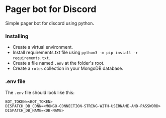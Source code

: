 # Pager bot for Discord
Simple pager bot for discord using python.

### Installing
* Create a virtual environment.
* Install requirements.txt file using `python3 -m pip install -r requirements.txt`.
* Create a file named `.env` at the folder's root.
* Create a `roles` collection in your MongoDB database.

### .env file
The `.env` file should look like this:
```
BOT_TOKEN=<BOT_TOKEN>
DISPATCH_DB_CONN=<MONGO-CONNECTION-STRING-WITH-USERNAME-AND-PASSWORD>
DISPATCH_DB_NAME=<DB-NAME>
```
